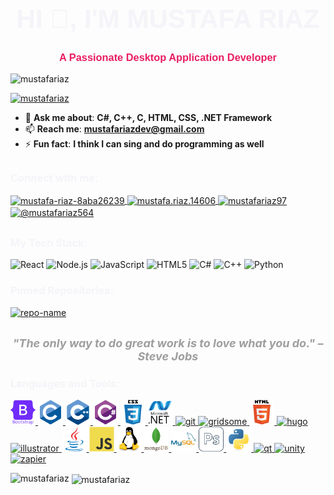 <h1 align="center" style="font-size: 42px; color: #F4F4F9; font-family: 'Arial', sans-serif; font-weight: bold; text-transform: uppercase;">Hi 👋, I'm Mustafa Riaz</h1>


<h3 align="center" style="color: #E91E63; font-family: 'Helvetica', sans-serif; font-weight: bold;">A Passionate Desktop Application Developer</h3>

<p align="left"> 
  <img src="https://komarev.com/ghpvc/?username=mustafariaz&label=Profile%20views&color=F44336&style=flat" alt="mustafariaz" />
</p>

<p align="left">
  <a href="https://github.com/ryo-ma/github-profile-trophy">
    <img src="https://github-profile-trophy.vercel.app/?username=mustafariaz&theme=gruvbox" alt="mustafariaz" />
  </a>
</p>

- 💬 **Ask me about**: **C#, C++, C, HTML, CSS, .NET Framework**
- 📫 **Reach me**: **mustafariazdev@gmail.com**
- ⚡ **Fun fact**: **I think I can sing and do programming as well**

<h3 align="left" style="margin-top: 30px; color: #F4F4F9;">Connect with me:</h3>
<p align="left">
  <a href="https://linkedin.com/in/mustafa-riaz-8aba26239" target="blank">
    <img align="center" src="https://raw.githubusercontent.com/rahuldkjain/github-profile-readme-generator/master/src/images/icons/Social/linked-in-alt.svg" alt="mustafa-riaz-8aba26239" height="30" width="40" />
  </a>
  <a href="https://fb.com/mustafa.riaz.14606" target="blank">
    <img align="center" src="https://raw.githubusercontent.com/rahuldkjain/github-profile-readme-generator/master/src/images/icons/Social/facebook.svg" alt="mustafa.riaz.14606" height="30" width="40" />
  </a>
  <a href="https://instagram.com/mustafariaz97" target="blank">
    <img align="center" src="https://raw.githubusercontent.com/rahuldkjain/github-profile-readme-generator/master/src/images/icons/Social/instagram.svg" alt="mustafariaz97" height="30" width="40" />
  </a>
  <a href="https://www.hackerrank.com/@mustafariaz564" target="blank">
    <img align="center" src="https://raw.githubusercontent.com/rahuldkjain/github-profile-readme-generator/master/src/images/icons/Social/hackerrank.svg" alt="@mustafariaz564" height="30" width="40" />
  </a>
</p>

<h3 align="left" style="margin-top: 30px; color: #F4F4F9;">My Tech Stack:</h3>
<p align="left">
  <img src="https://img.shields.io/badge/React-61DAFB?style=flat&logo=react&logoColor=black" alt="React" />
  <img src="https://img.shields.io/badge/Node.js-339933?style=flat&logo=node.js&logoColor=white" alt="Node.js" />
  <img src="https://img.shields.io/badge/JavaScript-F7DF1E?style=flat&logo=javascript&logoColor=black" alt="JavaScript" />
  <img src="https://img.shields.io/badge/HTML5-E34F26?style=flat&logo=html5&logoColor=white" alt="HTML5" />
  <img src="https://img.shields.io/badge/C%23-2396F3?style=flat&logo=csharp&logoColor=white" alt="C#" />
  <img src="https://img.shields.io/badge/C%2B%2B-00599C?style=flat&logo=cplusplus&logoColor=white" alt="C++" />
  <img src="https://img.shields.io/badge/Python-3776AB?style=flat&logo=python&logoColor=white" alt="Python" />
</p>



<!-- New Section: Pinned Repositories -->
<h3 align="left" style="color: #F4F4F9;">Pinned Repositories:</h3>
<p align="left">
  <a href="https://github.com/your-repository-link">
    <img src="https://github-readme-stats.vercel.app/api/pin/?username=mustafariaz&repo=your-repository" alt="repo-name" />
  </a>
</p>

<!-- New Section: Quote -->
<h3 align="center" style="color: #9E9E9E; font-size: 18px; font-style: italic; margin-top: 30px;">
  "The only way to do great work is to love what you do." – Steve Jobs
</h3>

<h3 align="left" style="color: #F4F4F9;">Languages and Tools:</h3>
<p align="left">
  <a href="https://getbootstrap.com" target="_blank" rel="noreferrer">
    <img src="https://raw.githubusercontent.com/devicons/devicon/master/icons/bootstrap/bootstrap-plain-wordmark.svg" alt="bootstrap" width="40" height="40"/>
  </a>
  <a href="https://www.cprogramming.com/" target="_blank" rel="noreferrer">
    <img src="https://raw.githubusercontent.com/devicons/devicon/master/icons/c/c-original.svg" alt="c" width="40" height="40"/>
  </a>
  <a href="https://www.w3schools.com/cpp/" target="_blank" rel="noreferrer">
    <img src="https://raw.githubusercontent.com/devicons/devicon/master/icons/cplusplus/cplusplus-original.svg" alt="cplusplus" width="40" height="40"/>
  </a>
  <a href="https://www.w3schools.com/cs/" target="_blank" rel="noreferrer">
    <img src="https://raw.githubusercontent.com/devicons/devicon/master/icons/csharp/csharp-original.svg" alt="csharp" width="40" height="40"/>
  </a>
  <a href="https://www.w3schools.com/css/" target="_blank" rel="noreferrer">
    <img src="https://raw.githubusercontent.com/devicons/devicon/master/icons/css3/css3-original-wordmark.svg" alt="css3" width="40" height="40"/>
  </a>
  <a href="https://dotnet.microsoft.com/" target="_blank" rel="noreferrer">
    <img src="https://raw.githubusercontent.com/devicons/devicon/master/icons/dot-net/dot-net-original-wordmark.svg" alt="dotnet" width="40" height="40"/>
  </a>
  <a href="https://git-scm.com/" target="_blank" rel="noreferrer">
    <img src="https://www.vectorlogo.zone/logos/git-scm/git-scm-icon.svg" alt="git" width="40" height="40"/>
  </a>
  <a href="https://gridsome.org/" target="_blank" rel="noreferrer">
    <img src="https://www.vectorlogo.zone/logos/gridsome/gridsome-icon.svg" alt="gridsome" width="40" height="40"/>
  </a>
  <a href="https://www.w3.org/html/" target="_blank" rel="noreferrer">
    <img src="https://raw.githubusercontent.com/devicons/devicon/master/icons/html5/html5-original-wordmark.svg" alt="html5" width="40" height="40"/>
  </a>
  <a href="https://gohugo.io/" target="_blank" rel="noreferrer">
    <img src="https://api.iconify.design/logos-hugo.svg" alt="hugo" width="40" height="40"/>
  </a>
  <a href="https://www.adobe.com/in/products/illustrator.html" target="_blank" rel="noreferrer">
    <img src="https://www.vectorlogo.zone/logos/adobe_illustrator/adobe_illustrator-icon.svg" alt="illustrator" width="40" height="40"/>
  </a>
  <a href="https://www.java.com" target="_blank" rel="noreferrer">
    <img src="https://raw.githubusercontent.com/devicons/devicon/master/icons/java/java-original.svg" alt="java" width="40" height="40"/>
  </a>
  <a href="https://developer.mozilla.org/en-US/docs/Web/JavaScript" target="_blank" rel="noreferrer">
    <img src="https://raw.githubusercontent.com/devicons/devicon/master/icons/javascript/javascript-original.svg" alt="javascript" width="40" height="40"/>
  </a>
  <a href="https://www.linux.org/" target="_blank" rel="noreferrer">
    <img src="https://raw.githubusercontent.com/devicons/devicon/master/icons/linux/linux-original.svg" alt="linux" width="40" height="40"/>
  </a>
  <a href="https://www.mongodb.com/" target="_blank" rel="noreferrer">
    <img src="https://raw.githubusercontent.com/devicons/devicon/master/icons/mongodb/mongodb-original-wordmark.svg" alt="mongodb" width="40" height="40"/>
  </a>
  <a href="https://www.mysql.com/" target="_blank" rel="noreferrer">
    <img src="https://raw.githubusercontent.com/devicons/devicon/master/icons/mysql/mysql-original-wordmark.svg" alt="mysql" width="40" height="40"/>
  </a>
  <a href="https://www.photoshop.com/en" target="_blank" rel="noreferrer">
    <img src="https://raw.githubusercontent.com/devicons/devicon/master/icons/photoshop/photoshop-line.svg" alt="photoshop" width="40" height="40"/>
  </a>
  <a href="https://www.python.org" target="_blank" rel="noreferrer">
    <img src="https://raw.githubusercontent.com/devicons/devicon/master/icons/python/python-original.svg" alt="python" width="40" height="40"/>
  </a>
  <a href="https://www.qt.io/" target="_blank" rel="noreferrer">
    <img src="https://upload.wikimedia.org/wikipedia/commons/0/0b/Qt_logo_2016.svg" alt="qt" width="40" height="40"/>
  </a>
  <a href="https://unity.com/" target="_blank" rel="noreferrer">
    <img src="https://www.vectorlogo.zone/logos/unity3d/unity3d-icon.svg" alt="unity" width="40" height="40"/>
  </a>
  <a href="https://zapier.com" target="_blank" rel="noreferrer">
    <img src="https://www.vectorlogo.zone/logos/zapier/zapier-icon.svg" alt="zapier" width="40" height="40"/>
  </a>
</p>

<!-- GitHub Stats -->
<p><img align="left" src="https://github-readme-stats.vercel.app/api/top-langs?username=mustafariaz&show_icons=true&locale=en&layout=compact" alt="mustafariaz" /></p>

<p>&nbsp;<img align="center" src="https://github-readme-stats.vercel.app/api?username=mustafariaz&show_icons=true&locale=en" alt="mustafariaz" /></p>
